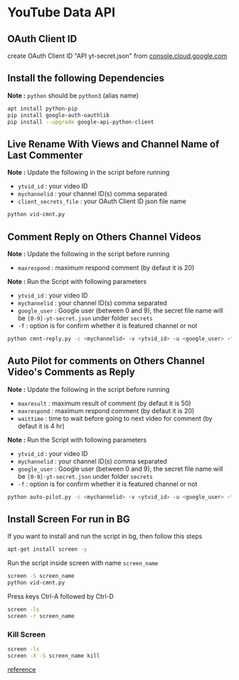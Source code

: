 # YouTube Data API

## OAuth Client ID

create OAuth Client ID "API yt-secret.json" from [console.cloud.google.com](https://console.cloud.google.com/apis/credentials)


## Install the following Dependencies

**Note :** `python` should be `python3` (alias name)

```bash
apt install python-pip
pip install google-auth-oauthlib
pip install --upgrade google-api-python-client
```


## Live Rename With Views and Channel Name of Last Commenter

**Note :** Update the following in the script before running

* `ytvid_id` : your video ID
* `mychannelid` : your channel ID(s) comma separated
* `client_secrets_file` : your OAuth Client ID json file name


```bash
python vid-cmnt.py
```



## Comment Reply on Others Channel Videos

**Note :** Update the following in the script before running

* `maxrespond` : maximum respond comment (by defaut it is 20)

**Note :** Run the Script with following parameters

* `ytvid_id` : your video ID
* `mychannelid` : your channel ID(s) comma separated
* `google_user` : Google user (between 0 and 9), the secret file name will be `[0-9]-yt-secret.json` under folder `secrets`
* `-f` : option is for confirm whether it is featured channel or not

```bash
python cmnt-reply.py -c <mychannelid> -v <ytvid_id> -u <google_user> -f <yes or no>
```


## Auto Pilot for comments on Others Channel Video's Comments as Reply

**Note :** Update the following in the script before running

* `maxresult` : maximum result of comment (by defaut it is 50)
* `maxrespond` : maximum respond comment (by defaut it is 20)
* `waittime` : time to wait before going to next video for comment (by defaut it is 4 hr)

**Note :** Run the Script with following parameters

* `ytvid_id` : your video ID
* `mychannelid` : your channel ID(s) comma separated
* `google_user` : Google user (between 0 and 9), the secret file name will be `[0-9]-yt-secret.json` under folder `secrets`
* `-f` : option is for confirm whether it is featured channel or not

```bash
python auto-pilot.py -c <mychannelid> -v <ytvid_id> -u <google_user> -f <yes or no>
```




## Install Screen For run in BG

If you want to install and run the script in bg, then follow this steps


```bash
apt-get install screen -y
```

Run the script inside screen with name `screen_name`

```bash
screen -S screen_name
python vid-cmnt.py
```

Press keys Ctrl-A followed by Ctrl-D

```bash
screen -ls
screen -r screen_name
```


### Kill Screen

```bash
screen -ls
screen -X -S screen_name kill
```





[reference](https://github.com/youtube/api-samples/)